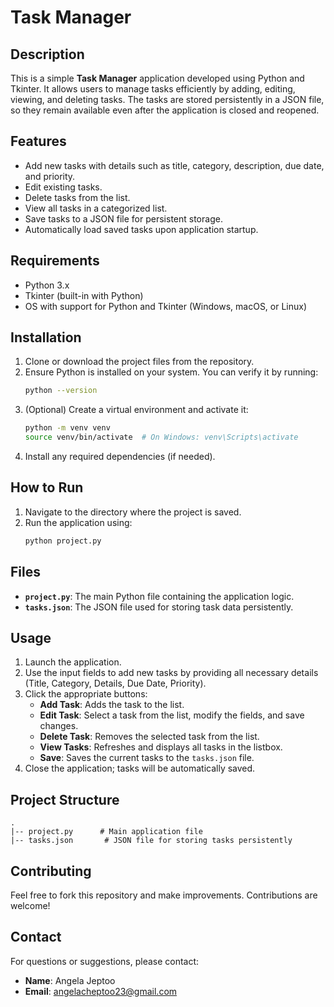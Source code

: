 # Task Manager

## Description
This is a simple **Task Manager** application developed using Python and Tkinter. It allows users to manage tasks efficiently by adding, editing, viewing, and deleting tasks. The tasks are stored persistently in a JSON file, so they remain available even after the application is closed and reopened.

## Features
- Add new tasks with details such as title, category, description, due date, and priority.
- Edit existing tasks.
- Delete tasks from the list.
- View all tasks in a categorized list.
- Save tasks to a JSON file for persistent storage.
- Automatically load saved tasks upon application startup.

## Requirements
- Python 3.x
- Tkinter (built-in with Python)
- OS with support for Python and Tkinter (Windows, macOS, or Linux)

## Installation
1. Clone or download the project files from the repository.
2. Ensure Python is installed on your system. You can verify it by running:
   ```bash
   python --version
   ```
3. (Optional) Create a virtual environment and activate it:
   ```bash
   python -m venv venv
   source venv/bin/activate  # On Windows: venv\Scripts\activate
   ```
4. Install any required dependencies (if needed).

## How to Run
1. Navigate to the directory where the project is saved.
2. Run the application using:
   ```bash
   python project.py
   ```

## Files
- **`project.py`**: The main Python file containing the application logic.
- **`tasks.json`**: The JSON file used for storing task data persistently.

## Usage
1. Launch the application.
2. Use the input fields to add new tasks by providing all necessary details (Title, Category, Details, Due Date, Priority).
3. Click the appropriate buttons:
   - **Add Task**: Adds the task to the list.
   - **Edit Task**: Select a task from the list, modify the fields, and save changes.
   - **Delete Task**: Removes the selected task from the list.
   - **View Tasks**: Refreshes and displays all tasks in the listbox.
   - **Save**: Saves the current tasks to the `tasks.json` file.
4. Close the application; tasks will be automatically saved.

## Project Structure
```
.
|-- project.py      # Main application file
|-- tasks.json       # JSON file for storing tasks persistently
```

## Contributing
Feel free to fork this repository and make improvements. Contributions are welcome!


## Contact
For questions or suggestions, please contact:
- **Name**: Angela Jeptoo
- **Email**: angelacheptoo23@gmail.com

